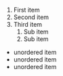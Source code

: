 1. First item
2. Second item
3. Third item
    1. Sub item
    2. Sub item

* unordered item
* unordered item
* unordered item
